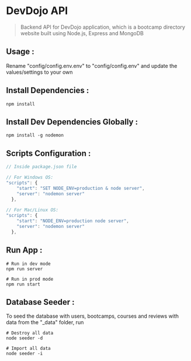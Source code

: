 # DevDojo API

> Backend API for DevDojo application, which is a bootcamp directory website built using Node.js, Express and MongoDB

## Usage :

Rename "config/config.env.env" to "config/config.env" and update the values/settings to your own

## Install Dependencies :

```
npm install
```

## Install Dev Dependencies Globally :
```
npm install -g nodemon
```

## Scripts Configuration :

```javascript
// Inside package.json file

// For Windows OS:
"scripts": {
    "start": "SET NODE_ENV=production & node server",
    "server": "nodemon server"
  },
  
// For Mac/Linux OS:
"scripts": {
    "start": "NODE_ENV=production node server",
    "server": "nodemon server"
  },
```

## Run App :

```
# Run in dev mode
npm run server

# Run in prod mode
npm run start
```

## Database Seeder :

To seed the database with users, bootcamps, courses and reviews with data from the "\_data" folder, run

```
# Destroy all data
node seeder -d

# Import all data
node seeder -i
```
